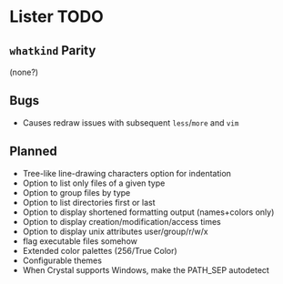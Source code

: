 Lister TODO
===========

`whatkind` Parity
-----------------

(none?)

Bugs
---

- Causes redraw issues with subsequent `less`/`more` and `vim`

Planned
-------

- Tree-like line-drawing characters option for indentation
- Option to list only files of a given type
- Option to group files by type
- Option to list directories first or last
- Option to display shortened formatting output (names+colors only)
- Option to display creation/modification/access times
- Option to display unix attributes user/group/r/w/x
- flag executable files somehow
- Extended color palettes (256/True Color)
- Configurable themes
- When Crystal supports Windows, make the PATH_SEP autodetect
